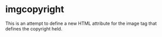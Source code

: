 # imgcopyright
This is an attempt to define a new HTML attribute for the image tag that defines the copyright held.
